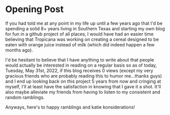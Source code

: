 # Opening Post

If you had told me at any point in my life up until a few years ago that I'd be spending a solid 8+ years living in Southern Texas and starting my own blog for fun in a github project of all places, I would have had an easier time believing that Tropicana was working on creating a cereal designed to be eaten with orange juice instead of milk (which did indeed happen a few months ago).

I'd be hesitant to believe that I have anything to write about that people would actually be interested in reading on a regular basis so as of today, Tuesday, May 31st, 2022, if this blog receives 0 views (except my very gracious friends who are probably reading this to humor me…thanks guys) and I end up looking back on this project 5 years from now and cringing at myself, I'll at least have the satisfaction in knowing that I gave it a shot. It'll also maybe alleviate my friends from having to listen to my consistent and random ramblings.

Anyways, here's to happy ramblings and katie konsiderations!